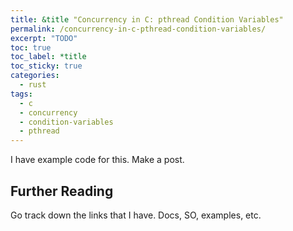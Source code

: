 ```yaml
---
title: &title "Concurrency in C: pthread Condition Variables"
permalink: /concurrency-in-c-pthread-condition-variables/
excerpt: "TODO"
toc: true
toc_label: *title
toc_sticky: true
categories:
  - rust
tags:
  - c
  - concurrency
  - condition-variables
  - pthread
---
```


I have example code for this. Make a post.

## Further Reading

Go track down the links that I have. Docs, SO, examples, etc.

